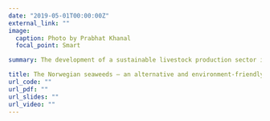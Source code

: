 ```yaml
---
date: "2019-05-01T00:00:00Z"
external_link: ""
image:
  caption: Photo by Prabhat Khanal
  focal_point: Smart

summary: The development of a sustainable livestock production sector is essential to feed the rising human population while maintaining environmental health. In collaboration with industry partners, this project aims to evaluate nutritive values, digestibility characteristics, and potential anti-methanogenic properties of different types and species of seaweeds available in central Norway. Thus, this project will contribute towards the commercialization of currently seaweed-based biomass for animal feeding. This project is funded by the Regional research fund (RFF Midt-Norge).

title: The Norwegian seaweeds – an alternative and environment-friendly feeding resource for livestock
url_code: ""
url_pdf: ""
url_slides: ""
url_video: ""
---
```


